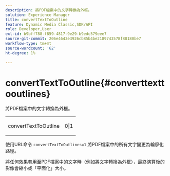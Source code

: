 ```yaml
---
description: 將PDF檔案中的文字轉換為外框。
solution: Experience Manager
title: convertTextToOutline
feature: Dynamic Media Classic,SDK/API
role: Developer,User
exl-id: b9bff788-f859-4817-9e29-b9edc579eee7
source-git-commit: 206e4643e3926cb85b4be2189743578f88180be7
workflow-type: tm+mt
source-wordcount: '62'
ht-degree: 1%

---
```


# convertTextToOutline{#converttexttooutlines}

將PDF檔案中的文字轉換為外框。

<table id="simpletable_FDE0D8786BC747AF87A336452500E695"> 
 <tr class="strow"> 
  <td class="stentry"> <p><span class="codeph"> convertTextToOutline</span> </p> </td> 
  <td class="stentry"> <p>0|1 </p></td> 
 </tr> 
</table>

使用URL命令 `convertTextToOutlines=1` 將PDF檔案中的所有文字變更為輪廓化路徑。

將任何效果套用至PDF檔案中的文字時（例如將文字轉換為外框），最終演算後的影像會縮小或「平面化」大小。

